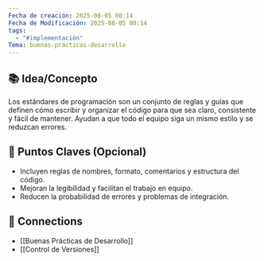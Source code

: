 ```yaml
---
Fecha de creación: 2025-08-05 00:14
Fecha de Modificación: 2025-08-05 00:14
tags:
  - "#implementación"
Tema: buenas-prácticas-desarrollo
---
```



## 📚 Idea/Concepto 
Los estándares de programación son un conjunto de reglas y guías que definen cómo escribir y organizar el código para que sea claro, consistente y fácil de mantener. Ayudan a que todo el equipo siga un mismo estilo y se reduzcan errores.

## 📌 Puntos Claves (Opcional)
- Incluyen reglas de nombres, formato, comentarios y estructura del código.
- Mejoran la legibilidad y facilitan el trabajo en equipo.
- Reducen la probabilidad de errores y problemas de integración.

## 🔗 Connections
- [[Buenas Prácticas de Desarrollo]]
- [[Control de Versiones]]